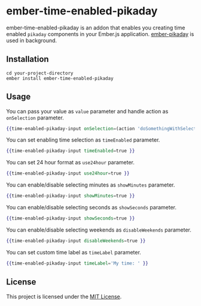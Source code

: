 ember-time-enabled-pikaday
==============================================================================

ember-time-enabled-pikaday is an addon that enables you creating time enabled `pikaday` components in your Ember.js application.
[ember-pikaday](https://github.com/adopted-ember-addons/ember-pikaday) is used in background.

Installation
------------------------------------------------------------------------------

```
cd your-project-directory
ember install ember-time-enabled-pikaday
```

Usage
------------------------------------------------------------------------------

You can pass your value as `value` parameter and handle action as `onSelection` parameter.
```hbs
{{time-enabled-pikaday-input onSelection=(action 'doSomethingWithSelectedValue') }}
```

You can set enabling time selection as `timeEnabled` parameter.
```hbs
{{time-enabled-pikaday-input timeEnabled=true }}
```

You can set 24 hour format as `use24hour` parameter.
```hbs
{{time-enabled-pikaday-input use24hour=true }}
```

You can enable/disable selecting minutes as `showMinutes` parameter.
```hbs
{{time-enabled-pikaday-input showMinutes=true }}
```

You can enable/disable selecting seconds as `showSeconds` parameter.
```hbs
{{time-enabled-pikaday-input showSeconds=true }}
```

You can enable/disable selecting weekends as `disableWeekends` parameter.
```hbs
{{time-enabled-pikaday-input disableWeekends=true }}
```

You can set custom time label as `timeLabel` parameter.
```hbs
{{time-enabled-pikaday-input timeLabel='My time: ' }}
```


License
------------------------------------------------------------------------------

This project is licensed under the [MIT License](LICENSE.md).
